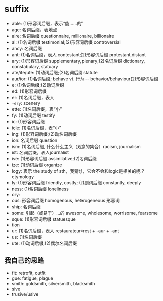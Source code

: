 # suffix

- able: (1)形容词后缀，表示“能……的”
- age: 名词后缀，表地点
- aire: 名词后缀 questionnaire, millionaire, billionaire
- al: (1)名词后缀 testimonial;(2)形容词后缀 controversial
- ancy: 名词后缀
- ant: (1)名词后缀，表人 contestant;(2)形容词后缀 protestant,distant
- ary: (1)形容词后缀 supplementary, plenary;(2)名词后缀 dictionary, constabulary, statuary
- ate/ite/ute: (1)动词后缀;(2)名词后缀 statute
- aur/ior: (1)名词后缀; behave vt. 行为 -- behavior/behaviour(2)形容词后缀
- e: (1)名词后缀;(2)动词后缀
- ed: (1)形容词后缀
- er: (1)名词后缀，表人
- `-ery`: scenery
- ette: (1)名词后缀，表“小”
- fy: (1)动词后缀 testify
- ic: (1)形容词后缀
- icle: (1)名词后缀，表“小”
- ing: (1)形容词后缀;(2)动名词后缀
- ion: 名词后缀 question
- ism: (1)名词后缀, 什么什么主义（观念的集合）racism, journalism
- ist: 名词后缀，表人journalist
- ive: (1)形容词后缀 assimilative;(2)名词后缀
- ize: (1)动词后缀 organize
- logy: 表示 the study of sth，我猜想，它会不会和logic是相关的呢？ etymology
- ly: (1)形容词后缀 friendly, costly; (2)副词后缀 constantly, deeply
- ness: (1)名词后缀 loneliness
- ory: 
- ous: 形容词后缀 homogenous, heterogeneous 形容词
- ship: 名词后缀
- some: 引起（或易于）…的 awesome, wholesome, worrisome, fearsome
- sque: (1)形容词后缀 statuesque
- tion
- ur: (1)名词后缀，表人 restaurateur=rest + -aur + -ant
- us: (1)名词后缀
- ute: (1)动词后缀;(2)偶尔名词后缀


## 我自己的思路

- fit: retrofit, outfit
- gue: fatigue, plague
- smith: goldsmith, silversmith, blacksmith
- sive
- trusive/usive
